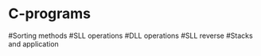 # C-programs
#Sorting methods
#SLL operations 
#DLL operations 
#SLL reverse
#Stacks and application
